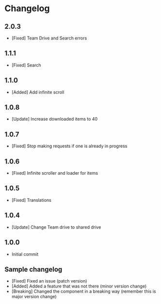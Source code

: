 # Changelog

## 2.0.3

- [Fixed] Team Drive and Search errors

## 1.1.1

- [Fixed] Search

## 1.1.0

- [Added] Add infinite scroll

## 1.0.8

- [Update] Increase downloaded items to 40

## 1.0.7

- [Fixed] Stop making requests if one is already in progress

## 1.0.6

- [Fixed] Infinite scroller and loader for items

## 1.0.5

- [Fixed] Translations

## 1.0.4

- [Update] Change Team drive to shared drive

## 1.0.0

- Initial commit

## Sample changelog

- [Fixed] Fixed an issue (patch version)
- [Added] Added a feature that was not there (minor version change)
- [Breaking] Changed the component in a breaking way (remember this is major version change)
